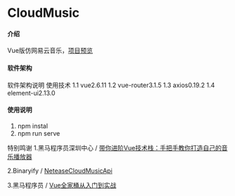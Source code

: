 # CloudMusic

#### 介绍
Vue版仿网易云音乐，[项目预览](http://111.229.105.117)

#### 软件架构
软件架构说明
使用技术
1.1 vue2.6.11
1.2 vue-router3.1.5
1.3 axios0.19.2
1.4 element-ui2.13.0

#### 使用说明

1.  npm instal
2.  npm run serve

特别鸣谢
1.黑马程序员深圳中心 / [带你进阶Vue技术栈：手把手教你打造自己的音乐播放器](https://www.bilibili.com/video/av93992694?p=1)

2.Binaryify / [NeteaseCloudMusicApi](https://github.com/Binaryify/NeteaseCloudMusicApi)

3.黑马程序员 / [Vue全家桶从入门到实战](https://www.bilibili.com/video/av75785188?from=search&seid=14064216843487909476)
